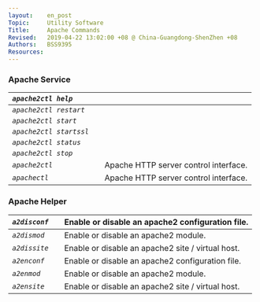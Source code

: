 ```yaml
---
layout:    en_post
Topic:     Utility Software
Title:     Apache Commands
Revised:   2019-04-22 13:02:00 +08 @ China-Guangdong-ShenZhen +08
Authors:   BSS9395
Resources:
---
```


### Apache Service

| *`apache2ctl help`*     |      |                                       |
| :---------------------- | :--- | :------------------------------------ |
| *`apache2ctl restart`*  |      |                                       |
| *`apache2ctl start`*    |      |                                       |
| *`apache2ctl startssl`* |      |                                       |
| *`apache2ctl status`*   |      |                                       |
| *`apache2ctl stop`*     |      |                                       |
| *`apache2ctl`*          |      | Apache HTTP server control interface. |
| *`apachectl`*           |      | Apache HTTP server control interface. |

### Apache Helper

| *`a2disconf`* |      | Enable or disable an apache2 configuration file.  |
| :------------ | :--- | :------------------------------------------------ |
| *`a2dismod`*  |      | Enable or disable an apache2 module.              |
| *`a2dissite`* |      | Enable or disable an apache2 site / virtual host. |
| *`a2enconf`*  |      | Enable or disable an apache2 configuration file.  |
| *`a2enmod`*   |      | Enable or disable an apache2 module.              |
| *`a2ensite`*  |      | Enable or disable an apache2 site / virtual host. |